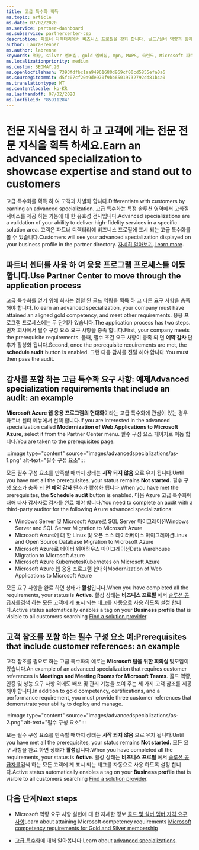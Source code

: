 ```yaml
---
title: 고급 특수화 획득
ms.topic: article
ms.date: 07/02/2020
ms.service: partner-dashboard
ms.subservice: partnercenter-csp
description: 파트너 디렉터리에서 비즈니스 프로필을 강화 합니다. 골드/실버 역량과 함께 고급 특수화를 획득 하는 방법을 알아보세요.
author: LauraBrenner
ms.author: labrenne
keywords: 역량, silver 멤버십, gold 멤버십, mpn, MAPS, 숙련도, Microsoft 파트너 네트워크, 네트워크 멤버십, 고급 전문 분야
ms.localizationpriority: medium
ms.custom: SEOMAY.20
ms.openlocfilehash: 7393fdfbc1aa94961680d869cf00cd5855efa0a6
ms.sourcegitcommit: d5fc07cf20a9de970f9bb65019732792dd81b4a0
ms.translationtype: MT
ms.contentlocale: ko-KR
ms.lasthandoff: 07/02/2020
ms.locfileid: "85911284"
---
```

# <a name="earn-an-advanced-specialization-to-showcase-expertise-and-stand-out-to-customers"></a><span data-ttu-id="38cc5-105">전문 지식을 전시 하 고 고객에 게는 전문 전문 지식을 획득 하세요.</span><span class="sxs-lookup"><span data-stu-id="38cc5-105">Earn an advanced specialization to showcase expertise and stand out to customers</span></span> 

<span data-ttu-id="38cc5-106">고급 특수화를 획득 하 여 고객과 차별화 합니다.</span><span class="sxs-lookup"><span data-stu-id="38cc5-106">Differentiate with customers by earning an advanced specialization.</span></span> <span data-ttu-id="38cc5-107">고급 특수화는 특정 솔루션 영역에서 고화질 서비스를 제공 하는 기능에 대 한 유효성 검사입니다.</span><span class="sxs-lookup"><span data-stu-id="38cc5-107">Advanced specializations are a validation of your ability to deliver high-fidelity services in a specific solution area.</span></span> <span data-ttu-id="38cc5-108">고객은 파트너 디렉터리에 비즈니스 프로필에 표시 되는 고급 특수화를 볼 수 있습니다.</span><span class="sxs-lookup"><span data-stu-id="38cc5-108">Customers will see your advanced specialization displayed on your business profile in the partner directory.</span></span> <span data-ttu-id="38cc5-109">[자세히 알아보기](https://partner.microsoft.com/membership/advanced-specialization).</span><span class="sxs-lookup"><span data-stu-id="38cc5-109">[Learn more](https://partner.microsoft.com/membership/advanced-specialization).</span></span>

## <a name="use-partner-center-to-move-through-the-application-process"></a><span data-ttu-id="38cc5-110">파트너 센터를 사용 하 여 응용 프로그램 프로세스를 이동 합니다.</span><span class="sxs-lookup"><span data-stu-id="38cc5-110">Use Partner Center to move through the application process</span></span>

<span data-ttu-id="38cc5-111">고급 특수화를 얻기 위해 회사는 정렬 된 골드 역량을 획득 하 고 다른 요구 사항을 충족 해야 합니다.</span><span class="sxs-lookup"><span data-stu-id="38cc5-111">To earn an advanced specialization, your company must have attained an aligned gold competency, and meet other requirements.</span></span> <span data-ttu-id="38cc5-112">응용 프로그램 프로세스에는 두 단계가 있습니다.</span><span class="sxs-lookup"><span data-stu-id="38cc5-112">The application process has two steps.</span></span> <span data-ttu-id="38cc5-113">먼저 회사에서 필수 구성 요소 요구 사항을 충족 합니다.</span><span class="sxs-lookup"><span data-stu-id="38cc5-113">First, your company meets the prerequisite requirements.</span></span> <span data-ttu-id="38cc5-114">둘째, 필수 조건 요구 사항이 충족 되 면 **예약 감사** 단추가 활성화 됩니다.</span><span class="sxs-lookup"><span data-stu-id="38cc5-114">Second, once the prerequisite requirements are met, the **schedule audit** button is enabled.</span></span> <span data-ttu-id="38cc5-115">그런 다음 감사를 전달 해야 합니다.</span><span class="sxs-lookup"><span data-stu-id="38cc5-115">You must then pass the audit.</span></span> 

## <a name="advanced-specialization-requirements-that-include-an-audit-an-example"></a><span data-ttu-id="38cc5-116">감사를 포함 하는 고급 특수화 요구 사항: 예제</span><span class="sxs-lookup"><span data-stu-id="38cc5-116">Advanced specialization requirements that include an audit: an example</span></span>

<span data-ttu-id="38cc5-117">**Microsoft Azure 웹 응용 프로그램의 현대화**이라는 고급 특수화에 관심이 있는 경우 파트너 센터 메뉴에서 선택 합니다.</span><span class="sxs-lookup"><span data-stu-id="38cc5-117">If you are interested in the advanced specialization called **Modernization of Web Applications to Microsoft Azure**, select it from the Partner Center menu.</span></span> <span data-ttu-id="38cc5-118">필수 구성 요소 페이지로 이동 합니다.</span><span class="sxs-lookup"><span data-stu-id="38cc5-118">You are taken to the prerequisites page.</span></span>

:::image type="content" source="images/advancedspecializations/as-1.png" alt-text="필수 구성 요소":::


<span data-ttu-id="38cc5-120">모든 필수 구성 요소를 만족할 때까지 상태는 **시작 되지 않음** 으로 유지 됩니다.</span><span class="sxs-lookup"><span data-stu-id="38cc5-120">Until you have met all the prerequisites, your status remains **Not started.**</span></span> <span data-ttu-id="38cc5-121">필수 구성 요소가 충족 되 면 **예약 감사** 단추가 활성화 됩니다.</span><span class="sxs-lookup"><span data-stu-id="38cc5-121">When you have met the prerequisites, the **Schedule audit** button is enabled.</span></span> <span data-ttu-id="38cc5-122">다음 Azure 고급 특수화에 대해 타사 감사자로 감사를 완료 해야 합니다.</span><span class="sxs-lookup"><span data-stu-id="38cc5-122">You need to complete an audit with a third-party auditor for the following Azure advanced specializations:</span></span>
 
- <span data-ttu-id="38cc5-123">Windows Server 및 Microsoft Azure로 SQL Server 마이그레이션</span><span class="sxs-lookup"><span data-stu-id="38cc5-123">Windows Server and SQL Server Migration to Microsoft Azure</span></span>
- <span data-ttu-id="38cc5-124">Microsoft Azure에 대 한 Linux 및 오픈 소스 데이터베이스 마이그레이션</span><span class="sxs-lookup"><span data-stu-id="38cc5-124">Linux and Open Source Database Migration to Microsoft Azure</span></span>
- <span data-ttu-id="38cc5-125">Microsoft Azure로 데이터 웨어하우스 마이그레이션</span><span class="sxs-lookup"><span data-stu-id="38cc5-125">Data Warehouse Migration to Microsoft Azure</span></span>
- <span data-ttu-id="38cc5-126">Microsoft Azure Kubernetes</span><span class="sxs-lookup"><span data-stu-id="38cc5-126">Kubernetes on Microsoft Azure</span></span>
- <span data-ttu-id="38cc5-127">Microsoft Azure 웹 응용 프로그램 현대화</span><span class="sxs-lookup"><span data-stu-id="38cc5-127">Modernization of Web Applications to Microsoft Azure</span></span>


<span data-ttu-id="38cc5-128">모든 요구 사항을 완료 하면 상태가 **활성**입니다.</span><span class="sxs-lookup"><span data-stu-id="38cc5-128">When you have completed all the requirements, your status is **Active**.</span></span> <span data-ttu-id="38cc5-129">활성 상태는 **비즈니스 프로필** 에서 [솔루션 공급자를](https://www.microsoft.com/solution-providers/home)검색 하는 모든 고객에 게 표시 되는 태그를 자동으로 사용 하도록 설정 합니다.</span><span class="sxs-lookup"><span data-stu-id="38cc5-129">Active status automatically enables a tag on your **Business profile** that is visible to all customers searching [Find a solution provider](https://www.microsoft.com/solution-providers/home).</span></span>

## <a name="prerequisites-that-include-customer-references-an-example"></a><span data-ttu-id="38cc5-130">고객 참조를 포함 하는 필수 구성 요소 예:</span><span class="sxs-lookup"><span data-stu-id="38cc5-130">Prerequisites that include customer references: an example</span></span>

<span data-ttu-id="38cc5-131">고객 참조를 필요로 하는 고급 특수화의 예로는 **Microsoft 팀을 위한 회의실 및**모임이 있습니다.</span><span class="sxs-lookup"><span data-stu-id="38cc5-131">An example of an advanced specialization that requires customer references is **Meetings and Meeting Rooms for Microsoft Teams**.</span></span> <span data-ttu-id="38cc5-132">골드 역량, 인증 및 성능 요구 사항 외에도 배포 및 관리 기능을 보여 주는 세 가지 고객 참조를 제공 해야 합니다.</span><span class="sxs-lookup"><span data-stu-id="38cc5-132">In addition to gold competency, certifications, and a performance requirement, you must provide three customer references that demonstrate your ability to deploy and manage.</span></span>

:::image type="content" source="images/advancedspecializations/as-2.png" alt-text="필수 구성 요소":::

<span data-ttu-id="38cc5-134">모든 필수 구성 요소를 만족할 때까지 상태는 **시작 되지 않음** 으로 유지 됩니다.</span><span class="sxs-lookup"><span data-stu-id="38cc5-134">Until you have met all the prerequisites, your status remains **Not started.**</span></span> <span data-ttu-id="38cc5-135">모든 요구 사항을 완료 하면 상태가 **활성**입니다.</span><span class="sxs-lookup"><span data-stu-id="38cc5-135">When you have completed all the requirements, your status is **Active**.</span></span> <span data-ttu-id="38cc5-136">활성 상태는 **비즈니스 프로필** 에서 [솔루션 공급자를](https://www.microsoft.com/solution-providers/home)검색 하는 모든 고객에 게 표시 되는 태그를 자동으로 사용 하도록 설정 합니다.</span><span class="sxs-lookup"><span data-stu-id="38cc5-136">Active status automatically enables a tag on your **Business profile** that is visible to all customers searching [Find a solution provider](https://www.microsoft.com/solution-providers/home).</span></span>

## <a name="next-steps"></a><span data-ttu-id="38cc5-137">다음 단계</span><span class="sxs-lookup"><span data-stu-id="38cc5-137">Next steps</span></span>

- <span data-ttu-id="38cc5-138">Microsoft 역량 요구 사항 실현에 대 한 자세한 정보 [골드 및 실버 멤버 자격 요구 사항](learn-about-competencies.md)</span><span class="sxs-lookup"><span data-stu-id="38cc5-138">Learn about attaining Microsoft competency requirements [Microsoft competency requirements for Gold and Silver membership](learn-about-competencies.md)</span></span>

- <span data-ttu-id="38cc5-139">[고급 특수화](https://partner.microsoft.com/membership/advanced-specialization)에 대해 알아봅니다.</span><span class="sxs-lookup"><span data-stu-id="38cc5-139">Learn about [advanced specializations](https://partner.microsoft.com/membership/advanced-specialization).</span></span>
